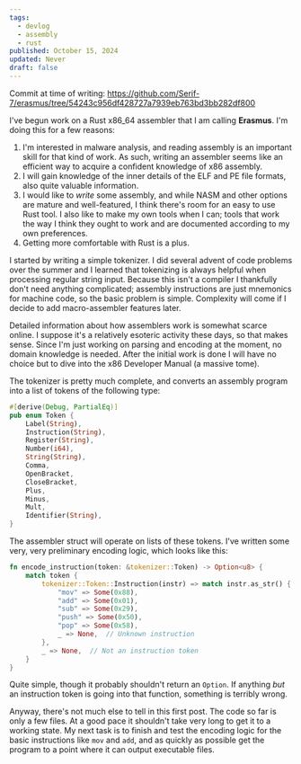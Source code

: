 ```yaml
---
tags:
  - devlog
  - assembly
  - rust
published: October 15, 2024
updated: Never
draft: false
---
```


Commit at time of writing: https://github.com/Serif-7/erasmus/tree/54243c956df428727a7939eb763bd3bb282df800

I've begun work on a Rust x86_64 assembler that I am calling **Erasmus**. I'm doing this for a few reasons:

1. I'm interested in malware analysis, and reading assembly is an important skill for that kind of work. As such, writing an assembler seems like an efficient way to acquire a confident knowledge of x86 assembly.
2. I will gain knowledge of the inner details of the ELF and PE file formats, also quite valuable information.
3. I would like to *write* some assembly, and while NASM and other options are mature and well-featured, I think there's room for an easy to use Rust tool. I also like to make my own tools when I can; tools that work the way I think they ought to work and are documented according to my own preferences.
4. Getting more comfortable with Rust is a plus.

I started by writing a simple tokenizer. I did several advent of code problems over the summer and I learned that tokenizing is always helpful when processing regular string input. Because this isn't a compiler I thankfully don't need anything complicated; assembly instructions are just mnemonics for machine code, so the basic problem is simple. Complexity will come if I decide to add macro-assembler features later.

Detailed information about how assemblers work is somewhat scarce online. I suppose it's a relatively esoteric activity these days, so that makes sense. Since I'm just working on parsing and encoding at the moment, no domain knowledge is needed. After the initial work is done I will have no choice but to dive into the x86 Developer Manual (a massive tome).

The tokenizer is pretty much complete, and converts an assembly program into a list of tokens of the following type:

```rust
#[derive(Debug, PartialEq)]
pub enum Token {
    Label(String),
    Instruction(String),
    Register(String),
    Number(i64),
    String(String),
    Comma,
    OpenBracket,
    CloseBracket,
    Plus,
    Minus,
    Mult,
    Identifier(String),
}
```

The assembler struct will operate on lists of these tokens. I've written some very, very preliminary encoding logic, which looks like this:

```rust
fn encode_instruction(token: &tokenizer::Token) -> Option<u8> {
    match token {
        tokenizer::Token::Instruction(instr) => match instr.as_str() {
            "mov" => Some(0x88),
            "add" => Some(0x01),
            "sub" => Some(0x29),
            "push" => Some(0x50),
            "pop" => Some(0x58),
            _ => None,  // Unknown instruction
        },
        _ => None,  // Not an instruction token
    }
}
```

Quite simple, though it probably shouldn't return an `Option`. If anything *but* an instruction token is going into that function, something is terribly wrong.

Anyway, there's not much else to tell in this first post. The code so far is only a few files. At a good pace it shouldn't take very long to get it to a working state. My next task is to finish and test the encoding logic for the basic instructions like `mov` and `add`, and as quickly as possible get the program to a point where it can output executable files.